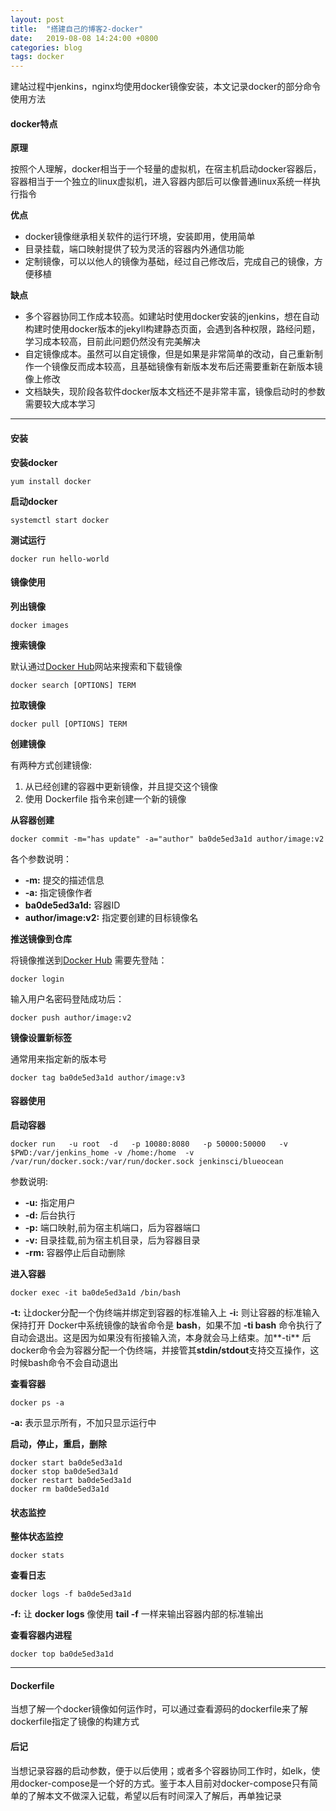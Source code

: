 ```yaml
---
layout: post
title:  "搭建自己的博客2-docker"
date:   2019-08-08 14:24:00 +0800
categories: blog
tags: docker
---
```


建站过程中jenkins，nginx均使用docker镜像安装，本文记录docker的部分命令使用方法

#### docker特点

**原理**

按照个人理解，docker相当于一个轻量的虚拟机，在宿主机启动docker容器后，容器相当于一个独立的linux虚拟机，进入容器内部后可以像普通linux系统一样执行指令

**优点**

* docker镜像继承相关软件的运行环境，安装即用，使用简单
* 目录挂载，端口映射提供了较为灵活的容器内外通信功能
* 定制镜像，可以以他人的镜像为基础，经过自己修改后，完成自己的镜像，方便移植

**缺点**

* 多个容器协同工作成本较高。如建站时使用docker安装的jenkins，想在自动构建时使用docker版本的jekyll构建静态页面，会遇到各种权限，路经问题，学习成本较高，目前此问题仍然没有完美解决
* 自定镜像成本。虽然可以自定镜像，但是如果是非常简单的改动，自己重新制作一个镜像反而成本较高，且基础镜像有新版本发布后还需要重新在新版本镜像上修改
* 文档缺失，现阶段各软件docker版本文档还不是非常丰富，镜像启动时的参数需要较大成本学习

---

#### 安装

**安装docker**

```shell
yum install docker
```

**启动docker**

```shell
systemctl start docker
```

**测试运行**

```shell
docker run hello-world
```

#### 镜像使用

**列出镜像**

```shell
docker images
```

**搜索镜像**

 默认通过[Docker Hub](https://hub.docker.com/)网站来搜索和下载镜像

```shell
docker search [OPTIONS] TERM
```

**拉取镜像**

```shell
docker pull [OPTIONS] TERM
```

**创建镜像**

有两种方式创建镜像:
1. 从已经创建的容器中更新镜像，并且提交这个镜像
2. 使用 Dockerfile 指令来创建一个新的镜像

**从容器创建**

```shell
docker commit -m="has update" -a="author" ba0de5ed3a1d author/image:v2
```

各个参数说明：

* **-m:** 提交的描述信息
* **-a:** 指定镜像作者
* **ba0de5ed3a1d:** 容器ID
* **author/image:v2:** 指定要创建的目标镜像名

**推送镜像到仓库**

将镜像推送到[Docker Hub](https://hub.docker.com/)
需要先登陆：
```shell
docker login
```
输入用户名密码登陆成功后：
```shell
docker push author/image:v2
```

**镜像设置新标签**

通常用来指定新的版本号
```shell
docker tag ba0de5ed3a1d author/image:v3
```

#### 容器使用

**启动容器**

```shell
docker run   -u root  -d   -p 10080:8080   -p 50000:50000   -v $PWD:/var/jenkins_home -v /home:/home  -v /var/run/docker.sock:/var/run/docker.sock jenkinsci/blueocean
```

参数说明:
* **-u:** 指定用户
* **-d:** 后台执行
* **-p:** 端口映射,前为宿主机端口，后为容器端口
* **-v:** 目录挂载,前为宿主机目录，后为容器目录
* **-rm:** 容器停止后自动删除

**进入容器**
```shell
docker exec -it ba0de5ed3a1d /bin/bash
```
**-t:** 让docker分配一个伪终端并绑定到容器的标准输入上
**-i:** 则让容器的标准输入保持打开
Docker中系统镜像的缺省命令是 **bash**，如果不加 **-ti bash** 命令执行了自动会退出。这是因为如果没有衔接输入流，本身就会马上结束。加**-ti** 后docker命令会为容器分配一个伪终端，并接管其**stdin/stdout**支持交互操作，这时候bash命令不会自动退出

**查看容器**
```shell
docker ps -a
```
**-a:** 表示显示所有，不加只显示运行中

**启动，停止，重启，删除**
```shell
docker start ba0de5ed3a1d
docker stop ba0de5ed3a1d
docker restart ba0de5ed3a1d
docker rm ba0de5ed3a1d
```

#### 状态监控

**整体状态监控**
```shell
docker stats
```

**查看日志**
```shell
docker logs -f ba0de5ed3a1d
```
**-f:** 让 **docker logs** 像使用 **tail -f** 一样来输出容器内部的标准输出

**查看容器内进程**
```shell
docker top ba0de5ed3a1d
```

---

#### Dockerfile
当想了解一个docker镜像如何运作时，可以通过查看源码的dockerfile来了解
dockerfile指定了镜像的构建方式

#### 后记
当想记录容器的启动参数，便于以后使用；或者多个容器协同工作时，如elk，使用docker-compose是一个好的方式。鉴于本人目前对docker-compose只有简单的了解本文不做深入记载，希望以后有时间深入了解后，再单独记录
